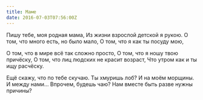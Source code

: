 ```yaml
---
title: Маме
date: 2016-07-03T07:56:00Z
---
```


Пишу тебе, моя родная мама,
Из жизни взрослой детской я рукою.
О том, что много есть, но было мало,
О том, что я как ты посуду мою,

О том, что в мире всё так сложно просто,
О том, что я ношу твою причёску,
О том, что лиц людских не красит возраст,
Что утром как и ты ищу расчёску.

Ещё скажу, что по тебе скучаю.
Ты хмуришь лоб? И на моём морщины.
И между нами… Впрочем, будешь чаю?
Нам вместе быть разве нужны причины?
